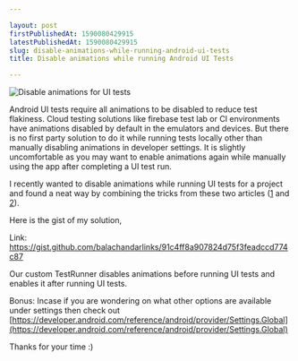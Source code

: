 ```yaml
---

layout: post
firstPublishedAt: 1590080429915
latestPublishedAt: 1590080429915
slug: disable-animations-while-running-android-ui-tests
title: Disable animations while running Android UI Tests

---
```


![Disable animations for UI tests](https://cdn-images-1.medium.com/max/1944/1*pHeBmKu7ULNERbB1uT792g.png)

Android UI tests require all animations to be disabled to reduce test flakiness. Cloud testing solutions like firebase test lab or CI environments have animations disabled by default in the emulators and devices. But there is no first party solution to do it while running tests locally other than manually disabling animations in developer settings. It is slightly uncomfortable as you may want to enable animations again while manually using the app after completing a UI test run.

I recently wanted to disable animations while running UI tests for a project and found a neat way by combining the tricks from these two articles ([1](https://artemzin.com/blog/easiest-way-to-give-set_animation_scale-permission-for-your-ui-tests-on-android/) and [2](https://testyour.app/blog/emulator)).

Here is the gist of my solution,

Link: https://gist.github.com/balachandarlinks/91c4ff8a907824d75f3feadccd774c87

Our custom TestRunner disables animations before running UI tests and enables it after running UI tests.

Bonus: Incase if you are wondering on what other options are available under settings then check out [https://developer.android.com/reference/android/provider/Settings.Global](https://developer.android.com/reference/android/provider/Settings.Global)

Thanks for your time :)
